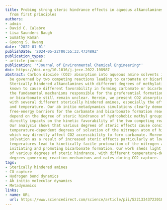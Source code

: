 ```yaml
---
title: Probing strong steric hindrance effects in aqueous alkanolamines for CO2 capture
  from first principles
authors:
- admin
- David C. Calabro
- Lisa Saunders Baugh
- Sumathy Raman
- Gyeong S. Hwang
date: '2022-01-01'
publishDate: '2024-05-22T00:55:33.473489Z'
publication_types:
- article-journal
publication: '*Journal of Environmental Chemical Engineering*'
doi: https://doi.org/10.1016/j.jece.2022.108987
abstract: Carbon dioxide (CO2) absorption into aqueous amine solvents is known to
  be governed by two competing reactions leading to carbamate or bicarbonate formation.
  Sterically hindered alkanolamines with different degrees of methylation are experimentally
  known to cause different favorability in forming carbamate or bicarbonate. However,
  the fundamental mechanisms responsible for the preferential formation of carbamate
  or bicarbonate still remain unclear. Herein, we present CO2 absorption behavior
  with several different sterically hindered amines, especially the effects of methylation
  and temperature. Our ab initio metadynamics simulations clearly demonstrate that
  free-energy barriers for the carbamate and bicarbonate formation reactions strongly
  depend on the degree of steric hindrance of hydrophobic methyl groups. This in turn
  directly impacts on the kinetic favorability of the two competing reaction pathways.
  Our analysis shows that various degrees of steric effects cause considerably different
  temperature-dependent degrees of solvation of the nitrogen atom of hindered amines,
  which may directly affect CO2 accessibility to form carbamate. Moreover, the enhanced
  solvation as a result of increased steric effects particularly at low absorption
  temperatures lead to kinetically facile protonation of the nitrogen atom of amines,
  initiating and promoting bicarbonate formation. Our work sheds light on the effects
  of various degrees of steric hindrance, with different temperature-dependent solvation
  degrees governing reaction mechanisms and rates during CO2 capture.
tags:
- Sterically hindered amines
- CO capture
- Hydrogen bond dynamics
- Ab initio molecular dynamics
- Metadynamics
links:
- name: URL
  url: https://www.sciencedirect.com/science/article/pii/S2213343722018607
---
```

